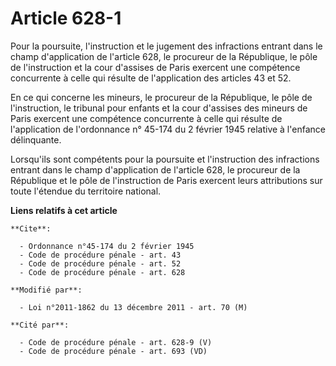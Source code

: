 # Article 628-1

Pour la poursuite, l'instruction et le jugement des infractions entrant dans le champ d'application de l'article 628, le
procureur de la République, le pôle de l'instruction et la cour d'assises de Paris exercent une compétence concurrente à
celle qui résulte de l'application des articles 43 et 52. 

En ce qui concerne les mineurs, le procureur de la République, le pôle de l'instruction, le tribunal pour enfants et la cour
d'assises des mineurs de Paris exercent une compétence concurrente à celle qui résulte de l'application de l'ordonnance n°
45-174 du 2 février 1945 relative à l'enfance délinquante. 

Lorsqu'ils sont compétents pour la poursuite et l'instruction des infractions entrant dans le champ d'application de
l'article 628, le procureur de la République et le pôle de l'instruction de Paris exercent leurs attributions sur toute
l'étendue du territoire national.

**Liens relatifs à cet article**

	**Cite**:

	  - Ordonnance n°45-174 du 2 février 1945
	  - Code de procédure pénale - art. 43
	  - Code de procédure pénale - art. 52
	  - Code de procédure pénale - art. 628

	**Modifié par**:

	  - Loi n°2011-1862 du 13 décembre 2011 - art. 70 (M)

	**Cité par**:

	  - Code de procédure pénale - art. 628-9 (V)
	  - Code de procédure pénale - art. 693 (VD)
